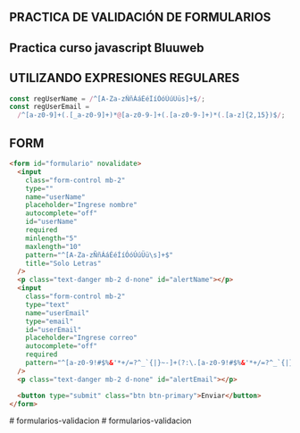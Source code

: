 ## PRACTICA DE VALIDACIÓN DE FORMULARIOS

## Practica curso javascript Bluuweb

## UTILIZANDO EXPRESIONES REGULARES

```javascript
const regUserName = /^[A-Za-zÑñÁáÉéÍíÓóÚúÜüs]+$/;
const regUserEmail =
  /^[a-z0-9]+(.[_a-z0-9]+)*@[a-z0-9-]+(.[a-z0-9-]+)*(.[a-z]{2,15})$/;
```

## FORM

```html
<form id="formulario" novalidate>
  <input
    class="form-control mb-2"
    type=""
    name="userName"
    placeholder="Ingrese nombre"
    autocomplete="off"
    id="userName"
    required
    minlength="5"
    maxlength="10"
    pattern="^[A-Za-zÑñÁáÉéÍíÓóÚúÜü\s]+$"
    title="Solo Letras"
  />
  <p class="text-danger mb-2 d-none" id="alertName"></p>
  <input
    class="form-control mb-2"
    type="text"
    name="userEmail"
    type="email"
    id="userEmail"
    placeholder="Ingrese correo"
    autocomplete="off"
    required
    pattern="^[a-z0-9!#$%&'*+/=?^_`{|}~-]+(?:\.[a-z0-9!#$%&'*+/=?^_`{|}~-]+)*@(?:[a-z0-9](?:[a-z0-9-]*[a-z0-9])?\.)+[a-z0-9](?:[a-z0-9-]*[a-z0-9])?$"
  />
  <p class="text-danger mb-2 d-none" id="alertEmail"></p>

  <button type="submit" class="btn btn-primary">Enviar</button>
</form>
```
#   f o r m u l a r i o s - v a l i d a c i o n  
 #   f o r m u l a r i o s - v a l i d a c i o n  
 
